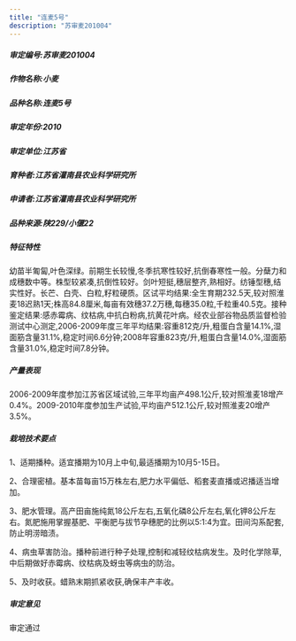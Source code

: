 ```yaml
---
title: "连麦5号"
description: "苏审麦201004"
---
```

##### 审定编号:苏审麦201004

##### 作物名称:小麦

##### 品种名称:连麦5号

##### 审定年份:2010

##### 审定单位:江苏省

##### 育种者:江苏省灌南县农业科学研究所

##### 申请者:江苏省灌南县农业科学研究所

##### 品种来源:陕229/小偃22

##### 特征特性
幼苗半匍匐,叶色深绿。前期生长较慢,冬季抗寒性较好,抗倒春寒性一般。分蘖力和成穗数中等。株型较紧凑,抗倒性较好。剑叶短挺,穗层整齐,熟相好。纺锤型穗,结实性好。长芒、白壳、白粒,籽粒硬质。区试平均结果:全生育期232.5天,较对照淮麦18迟熟1天;株高84.8厘米,每亩有效穗37.2万穗,每穗35.0粒,千粒重40.5克。接种鉴定结果:感赤霉病、纹枯病,中抗白粉病,抗黄花叶病。经农业部谷物品质监督检验测试中心测定,2006-2009年度三年平均结果:容重812克/升,粗蛋白含量14.1%,湿面筋含量31.1%,稳定时间6.6分钟;2008年容重823克/升,粗蛋白含量14.0%,湿面筋含量31.0%,稳定时间7.8分钟。

##### 产量表现
2006-2009年度参加江苏省区域试验,三年平均亩产498.1公斤,较对照淮麦18增产0.4%。2009-2010年度参加生产试验,平均亩产512.1公斤,较对照淮麦20增产3.5%。

##### 栽培技术要点
1、适期播种。适宜播期为10月上中旬,最适播期为10月5-15日。
2、合理密植。基本苗每亩15万株左右,肥力水平偏低、稻套麦直播或迟播适当增加。
3、肥水管理。高产田亩施纯氮18公斤左右,五氧化磷8公斤左右,氧化钾8公斤左右。氮肥施用掌握基肥、平衡肥与拔节孕穗肥的比例以5∶1∶4为宜。田间沟系配套,防止明涝暗渍。
4、病虫草害防治。播种前进行种子处理,控制和减轻纹枯病发生。及时化学除草,中后期做好赤霉病、纹枯病及蚜虫等病虫的防治。
5、及时收获。蜡熟末期抓紧收获,确保丰产丰收。


##### 审定意见
审定通过
